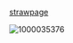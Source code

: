 [strawpage](https://vxlqntines.straw.page)

![1000035376](https://github.com/user-attachments/assets/e4a182a2-c08b-4cda-b004-c078fd0cbd72)
